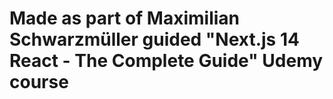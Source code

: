 # Made as part of Maximilian Schwarzmüller guided "Next.js 14 React - The Complete Guide" Udemy course
